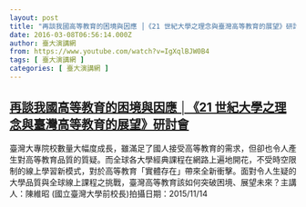 ```yaml
---
layout: post
title: "再談我國高等教育的困境與因應 │《21 世紀大學之理念與臺灣高等教育的展望》研討會"
date: 2016-03-08T06:56:14.000Z
author: 臺大演講網
from: https://www.youtube.com/watch?v=IgXqlBJW0B4
tags: [ 臺大演講網 ]
categories: [ 臺大演講網 ]
---
```

<!--1457420174000-->
[再談我國高等教育的困境與因應 │《21 世紀大學之理念與臺灣高等教育的展望》研討會](https://www.youtube.com/watch?v=IgXqlBJW0B4)
------

<div>
臺灣大專院校數量大幅度成長，雖滿足了國人接受高等教育的需求，但卻也令人產生對高等教育品質的質疑。而全球各大學經典課程在網路上遍地開花，不受時空限制的線上學習新模式，對於高等教育「實體存在」帶來全新衝擊。面對令人生疑的大學品質與全球線上課程之挑戰，臺灣高等教育該如何突破困境、展望未來？主講人：陳維昭 (國立臺灣大學前校長)拍攝日期：2015/11/14
</div>
